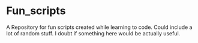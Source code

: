 # Fun_scripts

A Repository for fun scripts created while learning to code. Could include a lot of random stuff. I doubt if something here would be actually useful. 
